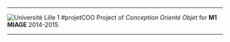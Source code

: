 -----------
![Université Lille 1](http://www.univ-lille1.fr/digitalAssets/38/38040_logo-trans.png)
#projetCOO 
Project of *Conception Orienté Objet* for **M1 MIAGE** 2014-2015

-----------

